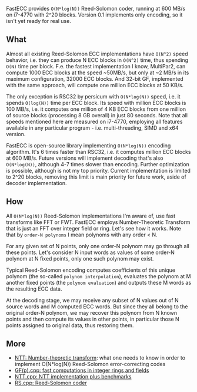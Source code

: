 FastECC provides `O(N*log(N))` Reed-Solomon coder, running at 600 MB/s on i7-4770 with 2^20 blocks.
Version 0.1 implements only encoding, so it isn't yet ready for real use.


## What

Almost all existing Reed-Solomon ECC implementations have `O(N^2)` speed behavior,
i.e. they can produce N ECC blocks in `O(N^2)` time, thus spending `O(N)` time per block.
F.e. the fastest implementation I know, MultiPar2, can compute 1000 ECC blocks at the speed ~50MB/s,
but only at ~2 MB/s in its maximum configuration, 32000 ECC blocks.
And 32-bit GF, implemented with the same approach, will compute one million ECC blocks at 50 KB/s.

The only exception is RSC32 by persicum with `O(N*log(N))` speed, i.e. it spends `O(log(N))` time per ECC block.
Its speed with million ECC blocks is 100 MB/s,
i.e. it computes one million of 4 KB ECC blocks from one million of source blocks
(processing 8 GB overall) in just 80 seconds.
Note that all speeds mentioned here are measured on i7-4770, employing all features available in any particular program -
i.e. multi-threading, SIMD and x64 version.

FastECC is open-source library implementing `O(N*log(N))` encoding algorithm.
It's 6 times faster than RSC32, i.e. it computes million ECC blocks at 600 MB/s.
Future versions will implement decoding that's also `O(N*log(N))`, although 4-7 times slower than encoding.
Further optimization is possible, although is not my top priority.
Current implementation is limited to 2^20 blocks, removing this limit is main priority for future work,
aside of decoder implementation.


## How

All `O(N*log(N))` Reed-Solomon implementations I'm aware of, use fast transforms like FFT or FWT.
FastECC employs Number-Theoretic Transform that is just an FFT over integer field or ring.
Let's see how it works. Note that by `order-N polynoms` I mean polynoms with any order < N.

For any given set of N points, only one order-N polynom may go through all these points.
Let's consider N input words as values of some order-N polynom at N fixed points,
only one such polynom may exist.

Typical Reed-Solomon encoding computes coefficients of this unique polynom (the so-called `polynom interpolation`),
evaluates the polynom at M another fixed points (the `polynom evaluation`)
and outputs these M words as the resulting ECC data.

At the decoding stage, we may receive any subset of N values out of N source words and M computed ECC words.
But since they all belong to the original order-N polynom, we may recover this polynom from N known points
and then compute its values in other points, in particular those N points assigned to original data, thus restoring them.


## More

- [NTT: Number-theoretic transform](Overview.md): what one needs to know in order to implement O(N*log(N)) Reed-Solomon error-correcting codes
- [GF(p).cpp: fast computations in integer rings and fields](GF.md)
- [NTT.cpp: NTT implementation plus benchmarks](NTT.md)
- [RS.cpp: Reed-Solomon coder](RS.md)
